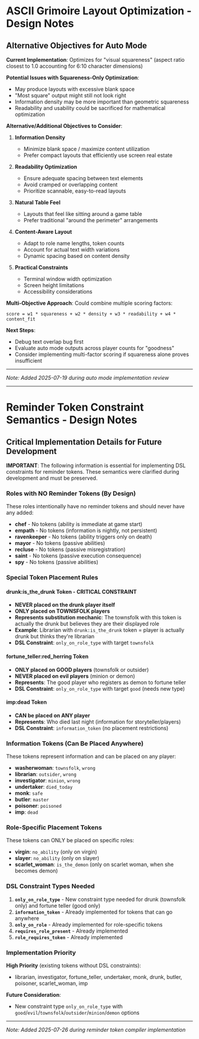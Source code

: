 # ASCII Grimoire Layout Optimization - Design Notes

## Alternative Objectives for Auto Mode

**Current Implementation**: Optimizes for "visual squareness" (aspect ratio closest to 1.0 accounting for 6:10 character dimensions)

**Potential Issues with Squareness-Only Optimization**:
- May produce layouts with excessive blank space
- "Most square" output might still not look right
- Information density may be more important than geometric squareness
- Readability and usability could be sacrificed for mathematical optimization

**Alternative/Additional Objectives to Consider**:

1. **Information Density**
   - Minimize blank space / maximize content utilization
   - Prefer compact layouts that efficiently use screen real estate

2. **Readability Optimization** 
   - Ensure adequate spacing between text elements
   - Avoid cramped or overlapping content
   - Prioritize scannable, easy-to-read layouts

3. **Natural Table Feel**
   - Layouts that feel like sitting around a game table
   - Prefer traditional "around the perimeter" arrangements

4. **Content-Aware Layout**
   - Adapt to role name lengths, token counts
   - Account for actual text width variations
   - Dynamic spacing based on content density

5. **Practical Constraints**
   - Terminal window width optimization
   - Screen height limitations
   - Accessibility considerations

**Multi-Objective Approach**:
Could combine multiple scoring factors:
```
score = w1 * squareness + w2 * density + w3 * readability + w4 * content_fit
```

**Next Steps**:
- Debug text overlap bug first
- Evaluate auto mode outputs across player counts for "goodness"
- Consider implementing multi-factor scoring if squareness alone proves insufficient

---

*Note: Added 2025-07-19 during auto mode implementation review*

---

# Reminder Token Constraint Semantics - Design Notes

## Critical Implementation Details for Future Development

**IMPORTANT**: The following information is essential for implementing DSL constraints for reminder tokens. These semantics were clarified during development and must be preserved.

### Roles with NO Reminder Tokens (By Design)
These roles intentionally have no reminder tokens and should never have any added:
- **chef** - No tokens (ability is immediate at game start)
- **empath** - No tokens (information is nightly, not persistent)  
- **ravenkeeper** - No tokens (ability triggers only on death)
- **mayor** - No tokens (passive abilities)
- **recluse** - No tokens (passive misregistration)
- **saint** - No tokens (passive execution consequence)
- **spy** - No tokens (passive abilities)

### Special Token Placement Rules

#### **drunk:is_the_drunk** Token - CRITICAL CONSTRAINT
- **NEVER placed on the drunk player itself**
- **ONLY placed on TOWNSFOLK players**
- **Represents substitution mechanic**: The townsfolk with this token is actually the drunk but believes they are their displayed role
- **Example**: Librarian with `drunk:is_the_drunk` token = player is actually drunk but thinks they're librarian
- **DSL Constraint**: `only_on_role_type` with target `townsfolk`

#### **fortune_teller:red_herring** Token  
- **ONLY placed on GOOD players** (townsfolk or outsider)
- **NEVER placed on evil players** (minion or demon)
- **Represents**: The good player who registers as demon to fortune teller
- **DSL Constraint**: `only_on_role_type` with target `good` (needs new type)

#### **imp:dead** Token
- **CAN be placed on ANY player** 
- **Represents**: Who died last night (information for storyteller/players)
- **DSL Constraint**: `information_token` (no placement restrictions)

### Information Tokens (Can Be Placed Anywhere)
These tokens represent information and can be placed on any player:
- **washerwoman**: `townsfolk`, `wrong` 
- **librarian**: `outsider`, `wrong`
- **investigator**: `minion`, `wrong`
- **undertaker**: `died_today`
- **monk**: `safe`
- **butler**: `master`
- **poisoner**: `poisoned`
- **imp**: `dead`

### Role-Specific Placement Tokens
These tokens can ONLY be placed on specific roles:
- **virgin**: `no_ability` (only on virgin)
- **slayer**: `no_ability` (only on slayer)
- **scarlet_woman**: `is_the_demon` (only on scarlet woman, when she becomes demon)

### DSL Constraint Types Needed
1. **`only_on_role_type`** - New constraint type needed for drunk (townsfolk only) and fortune teller (good only)
2. **`information_token`** - Already implemented for tokens that can go anywhere
3. **`only_on_role`** - Already implemented for role-specific tokens
4. **`requires_role_present`** - Already implemented 
5. **`role_requires_token`** - Already implemented

### Implementation Priority
**High Priority** (existing tokens without DSL constraints):
- librarian, investigator, fortune_teller, undertaker, monk, drunk, butler, poisoner, scarlet_woman, imp

**Future Consideration**: 
- New constraint type `only_on_role_type` with `good`/`evil`/`townsfolk`/`outsider`/`minion`/`demon` options

---

*Note: Added 2025-07-26 during reminder token compiler implementation*